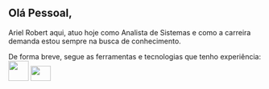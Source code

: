 ## Olá Pessoal,

Ariel Robert aqui, atuo hoje como Analista de Sistemas e como a carreira demanda estou sempre na busca de conhecimento.

De forma breve, segue as ferramentas e tecnologias que tenho experiência: <br> <img loading="lazy" src="https://cdn.jsdelivr.net/gh/devicons/devicon/icons/php/php-plain.svg" width="40" height="40"/> <img loading="" src="https://cdn.jsdelivr.net/gh/devicons/devicon/icons/javascript/javascript-plain.svg" width="40" height="30"/>
